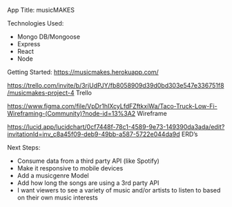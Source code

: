 App Title: musicMAKES

Technologies Used:
* Mongo DB/Mongoose
* Express
* React
* Node

Getting Started:
https://musicmakes.herokuapp.com/

https://trello.com/invite/b/3rjUdPJY/fb8058909d39d0bd303e547e336751f8/musicmakes-project-4 Trello

https://www.figma.com/file/VpDr1hIXcyLfdFZftkxiWa/Taco-Truck-Low-Fi-Wireframing-(Community)?node-id=13%3A2 Wireframe

https://lucid.app/lucidchart/0cf7448f-78c1-4589-9e73-149390da3ada/edit?invitationId=inv_c8a45f09-deb9-49bb-a587-5722e044da9d ERD’s

Next Steps:
* Consume data from a third party API (like Spotify)
* Make it responsive to mobile devices
* Add a musicgenre Model
* Add how long the songs are using a 3rd party API
* I want viewers to see a variety of music and/or artists to listen to based on their own music interests
